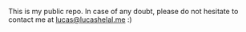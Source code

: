 This is my public repo. In case of any doubt, please do not hesitate to contact me at lucas@lucashelal.me :)
